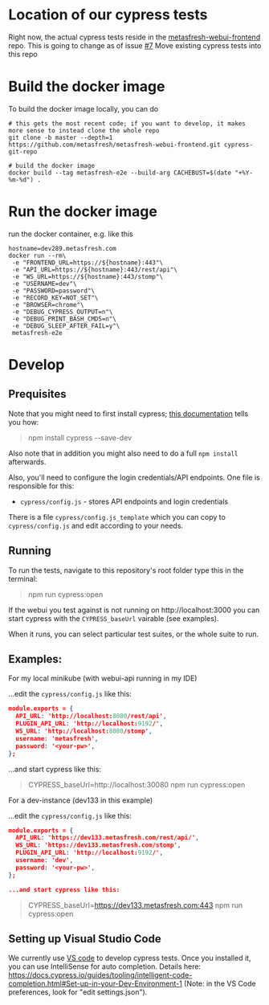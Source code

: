 # Location of our cypress tests

Right now, the actual cypress tests reside in the [metasfresh-webui-frontend](https://github.com/metasfresh/metasfresh-webui-frontend) repo. This is going to change as of issue [#7](https://github.com/metasfresh/metasfresh-e2e/issues/7) Move existing cypress tests into this repo

# Build the docker image

To build the docker image locally, you can do

```
# this gets the most recent code; if you want to develop, it makes more sense to instead clone the whole repo
git clone -b master --depth=1 https://github.com/metasfresh/metasfresh-webui-frontend.git cypress-git-repo

# build the docker image
docker build --tag metasfresh-e2e --build-arg CACHEBUST=$(date "+%Y-%m-%d") .
```

# Run the docker image

run the docker container, e.g. like this

```
hostname=dev289.metasfresh.com
docker run --rm\
 -e "FRONTEND_URL=https://${hostname}:443"\
 -e "API_URL=https://${hostname}:443/rest/api"\
 -e "WS_URL=https://${hostname}:443/stomp"\
 -e "USERNAME=dev"\
 -e "PASSWORD=password"\
 -e "RECORD_KEY=NOT_SET"\
 -e "BROWSER=chrome"\
 -e "DEBUG_CYPRESS_OUTPUT=n"\
 -e "DEBUG_PRINT_BASH_CMDS=n"\
 -e "DEBUG_SLEEP_AFTER_FAIL=y"\
 metasfresh-e2e
```

# Develop

## Prequisites

Note that you might need to first install cypress; [this documentation](https://docs.cypress.io/guides/getting-started/installing-cypress.html#npm-install) tells you how:

> npm install cypress --save-dev

Also note that in addition you might also need to do a full `npm install` afterwards.

Also, you'll need to configure the login credentials/API endpoints. One file is responsible for this:

- `cypress/config.js` - stores API endpoints and login credentials

There is a file `cypress/config.js_template` which you can copy to `cypress/config.js` and edit according to your needs.

## Running

To run the tests, navigate to this repository's root folder type this in the terminal:

> npm run cypress:open

If the webui you test against is not running on http://localhost:3000 you can start cypress with the `CYPRESS_baseUrl` vairable (see examples).

When it runs, you can select particular test suites, or the whole suite to run. 

## Examples:

For my local minikube (with webui-api running in my IDE)

...edit the `cypress/config.js` like this:

```json
module.exports = {
  API_URL: 'http://localhost:8080/rest/api',
  PLUGIN_API_URL: 'http://localhost:9192/',
  WS_URL: 'http://localhost:8080/stomp',
  username: 'metasfresh',
  password: '<your-pw>',
};
```

...and start cypress like this:

> CYPRESS_baseUrl=http://localhost:30080 npm run cypress:open

For a dev-instance (dev133 in this example)

...edit the `cypress/config.js` like this:

```json
module.exports = {
  API_URL: 'https://dev133.metasfresh.com/rest/api/',
  WS_URL: 'https://dev133.metasfresh.com/stomp',
  PLUGIN_API_URL: 'http://localhost:9192/',
  username: 'dev',
  password: '<your-pw>',
};

...and start cypress like this:

```

> CYPRESS_baseUrl=https://dev133.metasfresh.com:443 npm run cypress:open

## Setting up Visual Studio Code

We currently use [VS code](https://code.visualstudio.com/download) to develop cypress tests.
Once you installed it, you can use IntelliSense for auto completion. 
Details here: https://docs.cypress.io/guides/tooling/intelligent-code-completion.html#Set-up-in-your-Dev-Environment-1 (Note: in the VS Code preferences, look for "edit settings.json").
